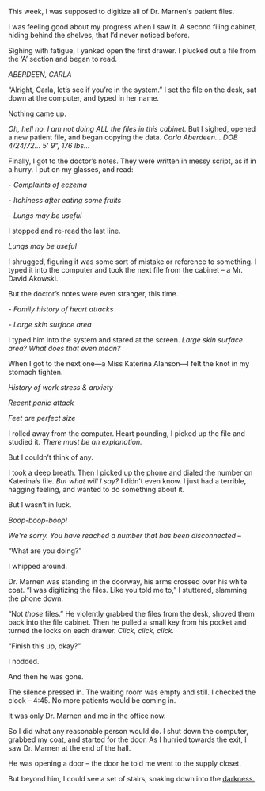 This week, I was supposed to digitize all of Dr. Marnen's patient files.

I was feeling good about my progress when I saw it. A second filing cabinet, hiding behind the shelves, that I’d never noticed before.

Sighing with fatigue, I yanked open the first drawer. I plucked out a file from the ‘A’ section and began to read.

*ABERDEEN, CARLA*

“Alright, Carla, let’s see if you’re in the system.” I set the file on the desk, sat down at the computer, and typed in her name.

Nothing came up.

*Oh, hell no. I am not doing ALL the files in this cabinet.* But I sighed, opened a new patient file, and began copying the data. *Carla Aberdeen… DOB 4/24/72… 5’ 9”, 176 lbs…*

Finally, I got to the doctor’s notes. They were written in messy script, as if in a hurry. I put on my glasses, and read:

*- Complaints of eczema*

*- Itchiness after eating some fruits*

*- Lungs may be useful*

I stopped and re-read the last line.

*Lungs may be useful*

I shrugged, figuring it was some sort of mistake or reference to something. I typed it into the computer and took the next file from the cabinet – a Mr. David Akowski.

But the doctor’s notes were even stranger, this time.

*- Family history of heart attacks*

*- Large skin surface area*

I typed him into the system and stared at the screen. *Large skin surface area? What does that even mean?*

When I got to the next one—a Miss Katerina Alanson—I felt the knot in my stomach tighten.

*History of work stress & anxiety*

*Recent panic attack*

*Feet are perfect size*

I rolled away from the computer. Heart pounding, I picked up the file and studied it. *There must be an explanation.*

But I couldn’t think of any.

I took a deep breath. Then I picked up the phone and dialed the number on Katerina’s file. *But what will I say?* I didn’t even know. I just had a terrible, nagging feeling, and wanted to do something about it.

But I wasn’t in luck.

*Boop-boop-boop!*

*We're sorry. You have reached a number that has been disconnected –*

“What are you doing?”

I whipped around.

Dr. Marnen was standing in the doorway, his arms crossed over his white coat. “I was digitizing the files. Like you told me to,” I stuttered, slamming the phone down.

“Not *those* files.” He violently grabbed the files from the desk, shoved them back into the file cabinet. Then he pulled a small key from his pocket and turned the locks on each drawer. *Click, click, click.*

“Finish this up, okay?”

I nodded. 

And then he was gone.

The silence pressed in. The waiting room was empty and still. I checked the clock – 4:45. No more patients would be coming in.

It was only Dr. Marnen and me in the office now.

So I did what any reasonable person would do. I shut down the computer, grabbed my coat, and started for the door. As I hurried towards the exit, I saw Dr. Marnen at the end of the hall.

He was opening a door – the door he told me went to the supply closet.

But beyond him, I could see a set of stairs, snaking down into the [darkness.](http://www.blair-daniels.com)